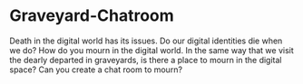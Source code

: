 # Graveyard-Chatroom
Death in the digital world has its issues. Do our digital identities die when we do? How do you mourn in the digital world. In the same way that we visit the dearly departed in graveyards, is there a place to mourn in the digital space? Can you create a chat room to mourn?
